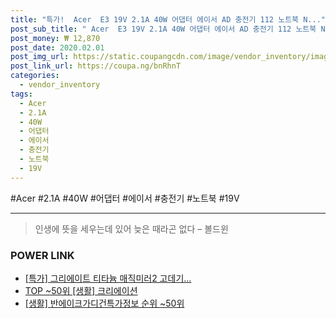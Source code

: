 ```yaml
--- 
title: "특가!  Acer  E3 19V 2.1A 40W 어댑터 에이서 AD 충전기 112 노트북 N..." 
post_sub_title: " Acer  E3 19V 2.1A 40W 어댑터 에이서 AD 충전기 112 노트북 NK4519A5 Series" 
post_money: ₩ 12,870 
post_date: 2020.02.01 
post_img_url: https://static.coupangcdn.com/image/vendor_inventory/images/2018/10/30/14/7/68bd4a4b-ebf3-43a0-850f-c3b537ca2f3c.jpg 
post_link_url: https://coupa.ng/bnRhnT 
categories: 
  - vendor_inventory 
tags: 
  - Acer 
  - 2.1A 
  - 40W 
  - 어댑터 
  - 에이서 
  - 충전기 
  - 노트북 
  - 19V 
--- 
```

  #Acer #2.1A #40W #어댑터 #에이서 #충전기 #노트북 #19V 
<hr> 

> 인생에 뜻을 세우는데 있어 늦은 때라곤 없다 – 볼드윈 


### POWER LINK

* <a href="https://blog.naver.com/an0733/221789841913" target="_blank">[특가] 그리에이트 티타늄 매직미러2 고데기...</a>
* <a href="https://blog.naver.com/fasyy4321/221777031621" target="_blank"> TOP ~50위 [생활] 크리에이션</a>
* <a href="https://blog.naver.com/fasyy4321/221772056085" target="_blank"> [생활] 반에이크가디건특가정보 순위 ~50위</a>
